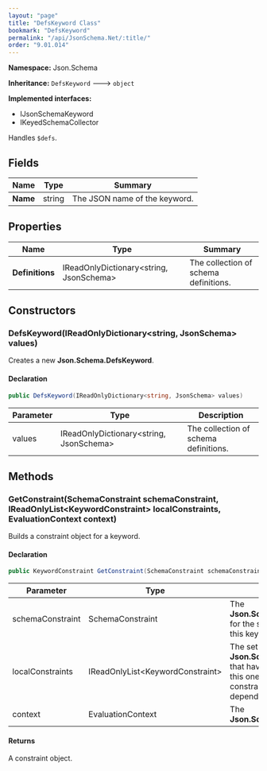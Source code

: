 ```yaml
---
layout: "page"
title: "DefsKeyword Class"
bookmark: "DefsKeyword"
permalink: "/api/JsonSchema.Net/:title/"
order: "9.01.014"
---
```

**Namespace:** Json.Schema

**Inheritance:**
`DefsKeyword`
 🡒 
`object`

**Implemented interfaces:**

- IJsonSchemaKeyword
- IKeyedSchemaCollector

Handles `$defs`.

## Fields

| Name | Type | Summary |
|---|---|---|
| **Name** | string | The JSON name of the keyword. |

## Properties

| Name | Type | Summary |
|---|---|---|
| **Definitions** | IReadOnlyDictionary\<string, JsonSchema\> | The collection of schema definitions. |

## Constructors

### DefsKeyword(IReadOnlyDictionary\<string, JsonSchema\> values)

Creates a new **Json.Schema.DefsKeyword**.

#### Declaration

```c#
public DefsKeyword(IReadOnlyDictionary<string, JsonSchema> values)
```

| Parameter | Type | Description |
|---|---|---|
| values | IReadOnlyDictionary\<string, JsonSchema\> | The collection of schema definitions. |


## Methods

### GetConstraint(SchemaConstraint schemaConstraint, IReadOnlyList\<KeywordConstraint\> localConstraints, EvaluationContext context)

Builds a constraint object for a keyword.

#### Declaration

```c#
public KeywordConstraint GetConstraint(SchemaConstraint schemaConstraint, IReadOnlyList<KeywordConstraint> localConstraints, EvaluationContext context)
```

| Parameter | Type | Description |
|---|---|---|
| schemaConstraint | SchemaConstraint | The **Json.Schema.SchemaConstraint** for the schema object that houses this keyword. |
| localConstraints | IReadOnlyList\<KeywordConstraint\> | The set of other **Json.Schema.KeywordConstraint**s that have been processed prior to this one. Will contain the constraints for keyword dependencies. |
| context | EvaluationContext | The **Json.Schema.EvaluationContext**. |


#### Returns

A constraint object.

